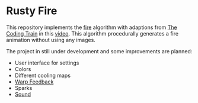 # Rusty Fire

This repository implements the 
[fire](http://freespace.virgin.net/hugo.elias/models/m_fire.htm)
algorithm with adaptions from 
[The Coding Train](https://www.youtube.com/@TheCodingTrain)
in this [video](https://www.youtube.com/watch?v=X0kjv0MozuY).
This algorithm procedurally generates a fire animation without 
using any images.

The project in still under development and some improvements 
are planned:

- User interface for settings
- Colors
- Different cooling maps
- [Warp Feedback](https://web.archive.org/web/20160418004150/http://freespace.virgin.net/hugo.elias/graphics/x_warp.htm)
- Sparks
- [Sound](https://www.cs.cornell.edu/projects/Sound/fire/)

